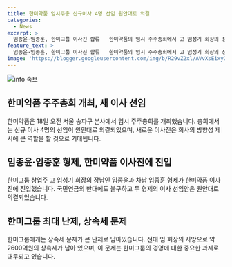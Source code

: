 ```yaml
---
title: 한미약품 임시주총 신규이사 4명 선임 원안대로 의결
categories:
  - News
excerpt: >
  임종윤·임종훈, 한미그룹 이사진 합류   한미약품의 임시 주주총회에서 고 임성기 회장의 장·차남인 임종윤·임종훈 형제가 이사에 선임되었다. 이들의 경영체제 강화가 기대되지만, 상속세 문제가 난제로 남아있다. 상속세 부과와 경영권 분쟁을 통해 상속세 재원 마련이 시급한 상황이며, 이는 한미그룹의 최대 과제로 지목되고 있다.
feature_text: >
  임종윤·임종훈, 한미그룹 이사진 합류   한미약품의 임시 주주총회에서 고 임성기 회장의 장·차남인 임종윤·임종훈 형제가 이사에 선임되었다. 이들의 경영체제 강화가 기대되지만, 상속세 문제가 난제로 남아있다. 상속세 부과와 경영권 분쟁을 통해 상속세 재원 마련이 시급한 상황이며, 이는 한미그룹의 최대 과제로 지목되고 있다.
image: 'https://blogger.googleusercontent.com/img/b/R29vZ2xl/AVvXsEixyZcFfHzMRdzZMjFBmAUKJYCLCGyLL1o632UiGVXcaFdKo_bkvkuCioo0uUKlGfBVcT3P84aROyZIXSBEx3Aw5nCQ3pTgDom1WDC4m8eifvWiAmWEEVb4x6G_l8C0QH225ldMjyaFvpxGEBGNO37VmDTDMHGhJPq73UglMfDca1-0aw/s1600/blogspot.png'
---
```


<p><img src="https://blogger.googleusercontent.com/img/b/R29vZ2xl/AVvXsEixyZcFfHzMRdzZMjFBmAUKJYCLCGyLL1o632UiGVXcaFdKo_bkvkuCioo0uUKlGfBVcT3P84aROyZIXSBEx3Aw5nCQ3pTgDom1WDC4m8eifvWiAmWEEVb4x6G_l8C0QH225ldMjyaFvpxGEBGNO37VmDTDMHGhJPq73UglMfDca1-0aw/s1600/blogspot.png" alt="info 속보" /></p>

<h2 data-ke-size="size26">한미약품 주주총회 개최, 새 이사 선임</h2>

<p data-ke-size="size16">한미약품은 18일 오전 서울 송파구 본사에서 임시 주주총회를 개최했습니다. 총회에서는 신규 이사 4명의 선임이 원안대로 의결되었으며, 새로운 이사진은 회사의 방향성 제시에 큰 역할을 할 것으로 기대됩니다.</p>

<h2 data-ke-size="size26">임종윤·임종훈 형제, 한미약품 이사진에 진입</h2>

<p data-ke-size="size16">한미그룹 창업주 고 임성기 회장의 장남인 임종윤과 차남 임종훈 형제가 한미약품 이사진에 진입했습니다. 국민연금의 반대에도 불구하고 두 형제의 이사 선임안은 원안대로 의결되었습니다.</p>

<h2 data-ke-size="size26">한미그룹 최대 난제, 상속세 문제</h2>

<p data-ke-size="size16">한미그룹에게는 상속세 문제가 큰 난제로 남아있습니다. 선대 임 회장의 사망으로 약 2600억원의 상속세가 남아 있으며, 이 문제는 한미그룹의 경영에 대한 중요한 과제로 대두되고 있습니다.</p>

